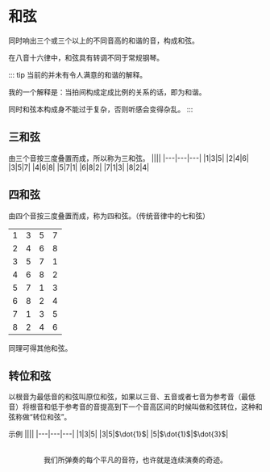 # 和弦

同时响出三个或三个以上的不同音高的和谐的音，构成和弦。

在八音十六律中，和弦具有转调不同于常规钢琴。

::: tip
当前的并未有令人满意的和谐的解释。

我的一个解释是：当拍间构成定成比例的关系的话，即为和谐。

同时和弦本构成身不能过于复杂，否则听感会变得杂乱。
:::

## 三和弦

由三个音按三度叠置而成，所以称为三和弦。
||||
|---|---|---|
|$1$|$3$|$5$|
|$2$|$4$|$6$|
|$3$|$5$|$7$|
|$4$|$6$|$8$|
|$5$|$7$|$1$|
|$6$|$8$|$2$|
|$7$|$1$|$3$|
|$8$|$2$|$4$|

## 四和弦

由四个音按三度叠置而成，称为四和弦。（传统音律中的七和弦）

|||||
|---|---|---|---|
|$1$|$3$|$5$|$7$|
|$2$|$4$|$6$|$8$|
|$3$|$5$|$7$|$1$|
|$4$|$6$|$8$|$2$|
|$5$|$7$|$1$|$3$|
|$6$|$8$|$2$|$4$|
|$7$|$1$|$3$|$5$|
|$8$|$2$|$4$|$6$|


同理可得其他和弦。

## 转位和弦

以根音为最低音的和弦叫原位和弦，如果以三音、五音或者七音为参考音（最低音）将根音和低于参考音的音提高到下一个音高区间的时候叫做和弦转位，这种和弦称做“转位和弦”。

示例
||||
|---|---|---|
|$1$|$3$|$5$|
|$3$|$5$|$\dot{1}$|
|$5$|$\dot{1}$|$\dot{3}$|

<br/>
<center class="footer">我们所弹奏的每个平凡的音符，也许就是连续演奏的奇迹。</center >